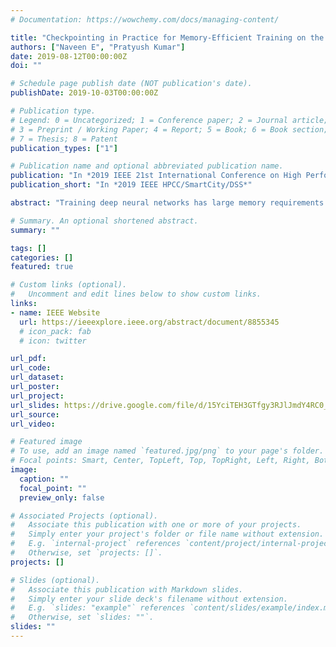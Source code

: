 ```yaml
---
# Documentation: https://wowchemy.com/docs/managing-content/

title: "Checkpointing in Practice for Memory-Efficient Training on the Edge"
authors: ["Naveen E", "Pratyush Kumar"]
date: 2019-08-12T00:00:00Z
doi: ""

# Schedule page publish date (NOT publication's date).
publishDate: 2019-10-03T00:00:00Z

# Publication type.
# Legend: 0 = Uncategorized; 1 = Conference paper; 2 = Journal article;
# 3 = Preprint / Working Paper; 4 = Report; 5 = Book; 6 = Book section;
# 7 = Thesis; 8 = Patent
publication_types: ["1"]

# Publication name and optional abbreviated publication name.
publication: "In *2019 IEEE 21st International Conference on High Performance Computing and Communications; IEEE 17th International Conference on Smart City; IEEE 5th International Conference on Data Science and Systems (HPCC/SmartCity/DSS)* (pp. 2759-2766). IEEE."
publication_short: "In *2019 IEEE HPCC/SmartCity/DSS*"

abstract: "Training deep neural networks has large memory requirements to store the activation maps for the forward pass of all layers to be able to compute the gradients during the backward pass. When training networks on the edge, large models may either not fit in the memory or may run with very small batch sizes. Checkpointing has been proposed as a solution, whereby during the forward pass the activation maps from only some of the layers are stored as checkpoints, and the rest are recomputed during the backward pass starting from the closest checkpoint. However, checkpointing in practice requires a careful choice of the set of layers to checkpoint. In this paper we empirically evaluate checkpointing for different networks. We then establish an analytical approach to estimate the memory requirement of each layer (using a linear regression model) in a network and thereby identify the layers which have to be checkpointed. Through this method we were able to reduce memory consumption of MobileNet and ResNet-18 architectures by a factor of 2.6 and 1.8 respectively. Finally, the networks are tested on a Raspberry Pi 3 Model B board. For MobileNet using our approach for checkpointing, we could increase the batch-size from 4 to 12."

# Summary. An optional shortened abstract.
summary: ""

tags: []
categories: []
featured: true

# Custom links (optional).
#   Uncomment and edit lines below to show custom links.
links:
- name: IEEE Website
  url: https://ieeexplore.ieee.org/abstract/document/8855345
  # icon_pack: fab
  # icon: twitter

url_pdf:
url_code:
url_dataset:
url_poster:
url_project:
url_slides: https://drive.google.com/file/d/15YciTEH3GTfgy3RJlJmdY4RC0_L0jDIt/view?usp=sharing
url_source:
url_video:

# Featured image
# To use, add an image named `featured.jpg/png` to your page's folder. 
# Focal points: Smart, Center, TopLeft, Top, TopRight, Left, Right, BottomLeft, Bottom, BottomRight.
image:
  caption: ""
  focal_point: ""
  preview_only: false

# Associated Projects (optional).
#   Associate this publication with one or more of your projects.
#   Simply enter your project's folder or file name without extension.
#   E.g. `internal-project` references `content/project/internal-project/index.md`.
#   Otherwise, set `projects: []`.
projects: []

# Slides (optional).
#   Associate this publication with Markdown slides.
#   Simply enter your slide deck's filename without extension.
#   E.g. `slides: "example"` references `content/slides/example/index.md`.
#   Otherwise, set `slides: ""`.
slides: ""
---
```

